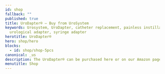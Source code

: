 ```yaml
---
id: shop
fallback: ""
published: true
title: UroDapter® – Buy from UroSystem
keywords: Urosystem, UroDapter, catheter replacement, painless instillation,
  urological adapter, syringe adapter
herotitle: UroDapter®
hero: shop/hero
blocks:
  - id: shop/shop-5pcs
canonical: _us
description: The UroDapter® can be purchased here or on our Amazon page.
menutitle: Shop
---
```

